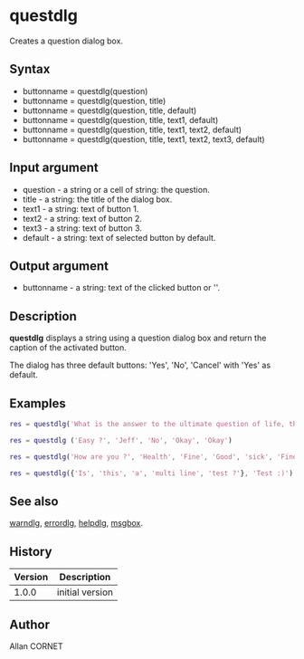 

# questdlg

Creates a question dialog box.

## Syntax

- buttonname = questdlg(question)
- buttonname = questdlg(question, title)
- buttonname = questdlg(question, title, default)
- buttonname = questdlg(question, title, text1, default)
- buttonname = questdlg(question, title, text1, text2, default)
- buttonname = questdlg(question, title, text1, text2, text3, default)

## Input argument

 - question - a string or a cell of string: the question.
 - title - a string: the title of the dialog box.
 - text1 - a string: text of button 1.
 - text2 - a string: text of button 2.
 - text3 - a string: text of button 3.
 - default - a string: text of selected button by default.

## Output argument

 - buttonname - a string: text of the clicked button or ''.

## Description


  <p><b>questdlg</b> displays a string using a question dialog box and return the caption of the activated button.</p>
  <p>The dialog has three default buttons: 'Yes', 'No', 'Cancel' with 'Yes' as default.</p>


## Examples

```matlab
res = questdlg('What is the answer to the ultimate question of life, the universe and everything ?', 'A question for geeks', '41', '42', '43', '42')
```
```matlab
res = questdlg ('Easy ?', 'Jeff', 'No', 'Okay', 'Okay')
```
```matlab
res = questdlg('How are you ?', 'Health', 'Fine', 'Good', 'sick', 'Fine')
```
```matlab
res = questdlg({'Is', 'this', 'a', 'multi line', 'test ?'}, 'Test :)')
```

## See also

[warndlg](warndlg.md), [errordlg](errordlg.md), [helpdlg](helpdlg.md), [msgbox](msgbox.md).
## History

|Version|Description|
|------|------|
|1.0.0|initial version|


## Author

Allan CORNET



